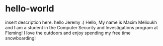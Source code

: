 # hello-world
insert description here. hello Jeremy :)
Hello, My name is Maxim Melioukh and I am a student in the Computer Security and Investigations program at Fleming! I love the outdoors and enjoy spending my free time snowboarding!
